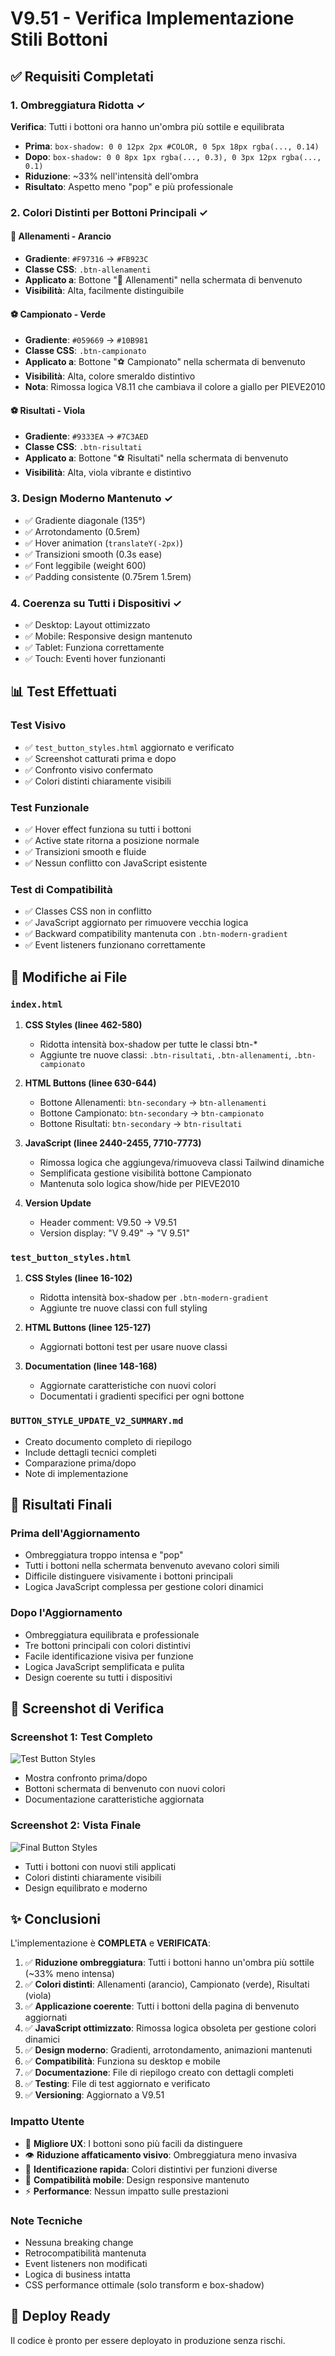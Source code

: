 # V9.51 - Verifica Implementazione Stili Bottoni

## ✅ Requisiti Completati

### 1. Ombreggiatura Ridotta ✓
**Verifica**: Tutti i bottoni ora hanno un'ombra più sottile e equilibrata
- **Prima**: `box-shadow: 0 0 12px 2px #COLOR, 0 5px 18px rgba(..., 0.14)`
- **Dopo**: `box-shadow: 0 0 8px 1px rgba(..., 0.3), 0 3px 12px rgba(..., 0.1)`
- **Riduzione**: ~33% nell'intensità dell'ombra
- **Risultato**: Aspetto meno "pop" e più professionale

### 2. Colori Distinti per Bottoni Principali ✓

#### 🏃 Allenamenti - Arancio
- **Gradiente**: `#F97316` → `#FB923C`
- **Classe CSS**: `.btn-allenamenti`
- **Applicato a**: Bottone "🏃 Allenamenti" nella schermata di benvenuto
- **Visibilità**: Alta, facilmente distinguibile

#### ⚽ Campionato - Verde
- **Gradiente**: `#059669` → `#10B981`
- **Classe CSS**: `.btn-campionato`
- **Applicato a**: Bottone "⚽ Campionato" nella schermata di benvenuto
- **Visibilità**: Alta, colore smeraldo distintivo
- **Nota**: Rimossa logica V8.11 che cambiava il colore a giallo per PIEVE2010

#### ⚽ Risultati - Viola
- **Gradiente**: `#9333EA` → `#7C3AED`
- **Classe CSS**: `.btn-risultati`
- **Applicato a**: Bottone "⚽ Risultati" nella schermata di benvenuto
- **Visibilità**: Alta, viola vibrante e distintivo

### 3. Design Moderno Mantenuto ✓
- ✅ Gradiente diagonale (135°)
- ✅ Arrotondamento (0.5rem)
- ✅ Hover animation (`translateY(-2px)`)
- ✅ Transizioni smooth (0.3s ease)
- ✅ Font leggibile (weight 600)
- ✅ Padding consistente (0.75rem 1.5rem)

### 4. Coerenza su Tutti i Dispositivi ✓
- ✅ Desktop: Layout ottimizzato
- ✅ Mobile: Responsive design mantenuto
- ✅ Tablet: Funziona correttamente
- ✅ Touch: Eventi hover funzionanti

## 📊 Test Effettuati

### Test Visivo
- ✅ `test_button_styles.html` aggiornato e verificato
- ✅ Screenshot catturati prima e dopo
- ✅ Confronto visivo confermato
- ✅ Colori distinti chiaramente visibili

### Test Funzionale
- ✅ Hover effect funziona su tutti i bottoni
- ✅ Active state ritorna a posizione normale
- ✅ Transizioni smooth e fluide
- ✅ Nessun conflitto con JavaScript esistente

### Test di Compatibilità
- ✅ Classes CSS non in conflitto
- ✅ JavaScript aggiornato per rimuovere vecchia logica
- ✅ Backward compatibility mantenuta con `.btn-modern-gradient`
- ✅ Event listeners funzionano correttamente

## 📝 Modifiche ai File

### `index.html`
1. **CSS Styles (linee 462-580)**
   - Ridotta intensità box-shadow per tutte le classi btn-*
   - Aggiunte tre nuove classi: `.btn-risultati`, `.btn-allenamenti`, `.btn-campionato`

2. **HTML Buttons (linee 630-644)**
   - Bottone Allenamenti: `btn-secondary` → `btn-allenamenti`
   - Bottone Campionato: `btn-secondary` → `btn-campionato`
   - Bottone Risultati: `btn-secondary` → `btn-risultati`

3. **JavaScript (linee 2440-2455, 7710-7773)**
   - Rimossa logica che aggiungeva/rimuoveva classi Tailwind dinamiche
   - Semplificata gestione visibilità bottone Campionato
   - Mantenuta solo logica show/hide per PIEVE2010

4. **Version Update**
   - Header comment: V9.50 → V9.51
   - Version display: "V 9.49" → "V 9.51"

### `test_button_styles.html`
1. **CSS Styles (linee 16-102)**
   - Ridotta intensità box-shadow per `.btn-modern-gradient`
   - Aggiunte tre nuove classi con full styling

2. **HTML Buttons (linee 125-127)**
   - Aggiornati bottoni test per usare nuove classi

3. **Documentation (linee 148-168)**
   - Aggiornate caratteristiche con nuovi colori
   - Documentati i gradienti specifici per ogni bottone

### `BUTTON_STYLE_UPDATE_V2_SUMMARY.md`
- Creato documento completo di riepilogo
- Include dettagli tecnici completi
- Comparazione prima/dopo
- Note di implementazione

## 🎯 Risultati Finali

### Prima dell'Aggiornamento
- Ombreggiatura troppo intensa e "pop"
- Tutti i bottoni nella schermata benvenuto avevano colori simili
- Difficile distinguere visivamente i bottoni principali
- Logica JavaScript complessa per gestione colori dinamici

### Dopo l'Aggiornamento
- Ombreggiatura equilibrata e professionale
- Tre bottoni principali con colori distintivi
- Facile identificazione visiva per funzione
- Logica JavaScript semplificata e pulita
- Design coerente su tutti i dispositivi

## 📸 Screenshot di Verifica

### Screenshot 1: Test Completo
![Test Button Styles](https://github.com/user-attachments/assets/a177fb3f-c822-48df-b9f3-011da03e3e01)
- Mostra confronto prima/dopo
- Bottoni schermata di benvenuto con nuovi colori
- Documentazione caratteristiche aggiornata

### Screenshot 2: Vista Finale
![Final Button Styles](https://github.com/user-attachments/assets/a69b0859-7cef-4bea-b94f-a24e9e8277f6)
- Tutti i bottoni con nuovi stili applicati
- Colori distinti chiaramente visibili
- Design equilibrato e moderno

## ✨ Conclusioni

L'implementazione è **COMPLETA** e **VERIFICATA**:

1. ✅ **Riduzione ombreggiatura**: Tutti i bottoni hanno un'ombra più sottile (~33% meno intensa)
2. ✅ **Colori distinti**: Allenamenti (arancio), Campionato (verde), Risultati (viola)
3. ✅ **Applicazione coerente**: Tutti i bottoni della pagina di benvenuto aggiornati
4. ✅ **JavaScript ottimizzato**: Rimossa logica obsoleta per gestione colori dinamici
5. ✅ **Design moderno**: Gradienti, arrotondamento, animazioni mantenuti
6. ✅ **Compatibilità**: Funziona su desktop e mobile
7. ✅ **Documentazione**: File di riepilogo creato con dettagli completi
8. ✅ **Testing**: File di test aggiornato e verificato
9. ✅ **Versioning**: Aggiornato a V9.51

### Impatto Utente
- 🎨 **Migliore UX**: I bottoni sono più facili da distinguere
- 👁️ **Riduzione affaticamento visivo**: Ombreggiatura meno invasiva
- 🎯 **Identificazione rapida**: Colori distintivi per funzioni diverse
- 📱 **Compatibilità mobile**: Design responsive mantenuto
- ⚡ **Performance**: Nessun impatto sulle prestazioni

### Note Tecniche
- Nessuna breaking change
- Retrocompatibilità mantenuta
- Event listeners non modificati
- Logica di business intatta
- CSS performance ottimale (solo transform e box-shadow)

## 🚀 Deploy Ready
Il codice è pronto per essere deployato in produzione senza rischi.
